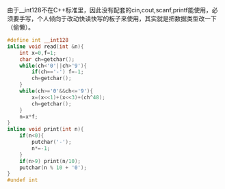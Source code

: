 由于__int128不在C++标准里，因此没有配套的cin,cout,scanf,printf能使用，必须要手写，个人倾向于改动快读快写的板子来使用，其实就是把数据类型改一下（偷懒）。
```cpp
#define int __int128
inline void read(int &n){
    int x=0,f=1;
    char ch=getchar();
    while(ch<'0'||ch>'9'){
        if(ch=='-') f=-1;
        ch=getchar();
    }
    while(ch>='0'&&ch<='9'){
        x=(x<<1)+(x<<3)+(ch^48);
        ch=getchar();
    }
    n=x*f;
}
inline void print(int n){
    if(n<0){
        putchar('-');
        n*=-1;
    }
    if(n>9) print(n/10);
    putchar(n % 10 + '0');
}
#undef int
```
